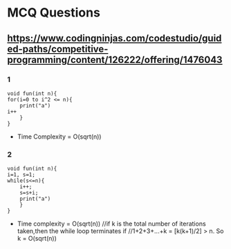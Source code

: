 # MCQ Questions
## https://www.codingninjas.com/codestudio/guided-paths/competitive-programming/content/126222/offering/1476043

### 1
    void fun(int n){
    for(i=0 to i^2 <= n){
        print("a")
    i++
        }
    }

- Time Complexity = O(sqrt(n))

### 2
    void fun(int n){
    i=1, s=1;
    while(s<=n){
        i++;
        s=s+i;
        print("a")
        }
    }
- Time complexity = O(sqrt(n))
//if k is the total number of iterations taken,then the while loop terminates if
//1+2+3+...+k = [k(k+1)/2] > n. So k = O(sqrt(n))
